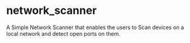 # network_scanner
A Simple Network Scanner that enables the users to Scan devices on a local network and detect open ports on them.
